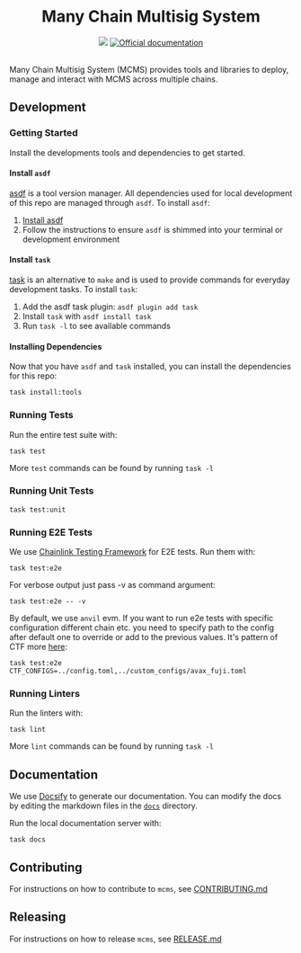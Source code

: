 <div align="center">
  <h1>Many Chain Multisig System</h1>
  <a href='https://github.com/smartcontractkit/mcms/actions/workflows/push-main.yml'><img src="https://github.com/smartcontractkit/mcms/actions/workflows/push-main.yml/badge.svg" /></a>
  <a href="https://miniature-adventure-5kwz5w3.pages.github.io/" rel="nofollow">
    <img src="https://img.shields.io/static/v1?label=docs&message=latest&color=blue" alt="Official documentation">
  </a>
  <br/>
  <br/>
</div>

Many Chain Multisig System (MCMS) provides tools and libraries to deploy, manage and interact with MCMS across multiple
chains.

## Development

### Getting Started

Install the developments tools and dependencies to get started.

#### Install `asdf`

[asdf](https://asdf-vm.com/) is a tool version manager. All dependencies used for local development of this repo are
managed through `asdf`. To install `asdf`:

1. [Install asdf](https://asdf-vm.com/guide/getting-started.html)
2. Follow the instructions to ensure `asdf` is shimmed into your terminal or development environment

#### Install `task`

[task](https://github.com/go-task/task) is an alternative to `make` and is used to provide commands for everyday
development tasks. To install `task`:

1. Add the asdf task plugin: `asdf plugin add task`
2. Install `task` with `asdf install task`
3. Run `task -l` to see available commands

#### Installing Dependencies

Now that you have `asdf` and `task` installed, you can install the dependencies for this repo:

`task install:tools`

### Running Tests

Run the entire test suite with:

`task test`

More `test` commands can be found by running `task -l`

### Running Unit Tests

`task test:unit`

### Running E2E Tests

We use [Chainlink Testing Framework](https://github.com/smartcontractkit/chainlink-testing-framework) for E2E tests. Run them with:

`task test:e2e`

For verbose output just pass -v as command argument:

`task test:e2e -- -v`

By default, we use `anvil` evm. If you want to run e2e tests with specific configuration different chain etc. you need to specify path to the config
after default one to override or add to the previous values. It's pattern of CTF more [here](https://smartcontractkit.github.io/chainlink-testing-framework/framework/test_configuration_overrides.html):

`task test:e2e CTF_CONFIGS=../config.toml,../custom_configs/avax_fuji.toml`

### Running Linters

Run the linters with:

`task lint`

More `lint` commands can be found by running `task -l`

## Documentation

We use [Docsify](https://docsify.js.org) to generate our documentation. You can modify the docs by editing the markdown
files in the [`docs`](https://github.com/smartcontractkit/mcms/tree/main/docs) directory.

Run the local documentation server with:

```
task docs
```

## Contributing

For instructions on how to contribute to `mcms`,
see [CONTRIBUTING.md](https://github.com/smartcontractkit/mcms/blob/main/CONTRIBUTING.md)

## Releasing

For instructions on how to release `mcms`,
see [RELEASE.md](https://github.com/smartcontractkit/mcms/blob/main/RELEASE.md)
